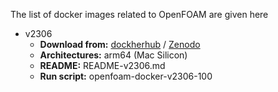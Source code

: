The list of docker images related to OpenFOAM are given here

- v2306
  - **Download from:** [dockherhub](https://hub.docker.com/repository/docker/ajaylab/openfoam-2306/general) / [Zenodo](https://zenodo.org/deposit/8174056)
  - **Architectures:** arm64 (Mac Silicon)
  - **README:** README-v2306.md
  - **Run script:** openfoam-docker-v2306-100